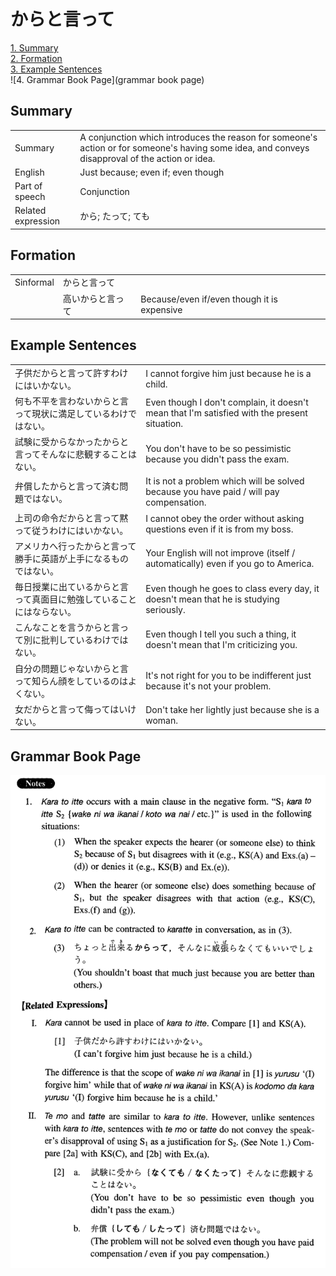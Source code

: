 # からと言って

[1. Summary](#summary)<br>
[2. Formation](#formation)<br>
[3. Example Sentences](#example-sentences)<br>
![4. Grammar Book Page](grammar book page)<br>


## Summary

<table><tr>   <td>Summary</td>   <td>A conjunction which introduces the reason for someone's action or for someone's having some idea, and conveys disapproval of the action or idea.</td></tr><tr>   <td>English</td>   <td>Just because; even if; even though</td></tr><tr>   <td>Part of speech</td>   <td>Conjunction</td></tr><tr>   <td>Related expression</td>   <td>から; たって; ても</td></tr></table>

## Formation

<table class="table"> <tbody><tr class="tr head"> <td class="td"><span class="bold"><span>Sinformal</span></span></td> <td class="td"><span class="concept">からと言って</span> </td> <td class="td"><span>&nbsp;</span></td> </tr> <tr class="tr"> <td class="td"><span>&nbsp;</span></td> <td class="td"><span>高い<span class="concept">からと言って</span></span> </td> <td class="td"><span>Because/even if/even though it is expensive</span></td> </tr> </tbody></table>

## Example Sentences

<table><tr>   <td>子供だからと言って許すわけにはいかない。</td>   <td>I cannot forgive him just because he is a child.</td></tr><tr>   <td>何も不平を言わないからと言って現状に満足しているわけではない。</td>   <td>Even though I don't complain, it doesn't mean that I'm satisfied with the present situation.</td></tr><tr>   <td>試験に受からなかったからと言ってそんなに悲観することはない。</td>   <td>You don't have to be so pessimistic because you didn't pass the exam.</td></tr><tr>   <td>弁償したからと言って済む問題ではない。</td>   <td>It is not a problem which will be solved because you have paid / will pay compensation.</td></tr><tr>   <td>上司の命令だからと言って黙って従うわけにはいかない。</td>   <td>I cannot obey the order without asking questions even if it is from my boss.</td></tr><tr>   <td>アメリカへ行ったからと言って勝手に英語が上手になるものではない。</td>   <td>Your English will not improve (itself / automatically) even if you go to America.</td></tr><tr>   <td>毎日授業に出ているからと言って真面目に勉強していることにはならない。</td>   <td>Even though he goes to class every day, it doesn't mean that he is studying seriously.</td></tr><tr>   <td>こんなことを言うからと言って別に批判しているわけではない。</td>   <td>Even though I tell you such a thing, it doesn't mean that I'm criticizing you.</td></tr><tr>   <td>自分の問題じゃないからと言って知らん顔をしているのはよくない。</td>   <td>It's not right for you to be indifferent just because it's not your problem.</td></tr><tr>   <td>女だからと言って侮ってはいけない。</td>   <td>Don't take her lightly just because she is a woman.</td></tr></table>

## Grammar Book Page

![](../img/Intermediateからと言って.png)

